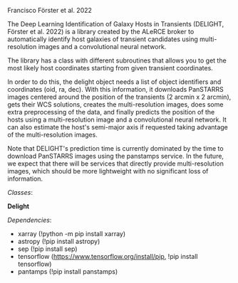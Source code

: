 Francisco Förster et al. 2022

The Deep Learning Identification of Galaxy Hosts in Transients (DELIGHT, Förster et al. 2022) is a library created by the ALeRCE broker to automatically identify host galaxies of transient candidates using multi-resolution images and a convolutional neural network.

The library has a class with different subroutines that allows you to get the most likely host coordinates starting from given transient coordinates.

In order to do this, the delight object needs a list of object identifiers and coordinates (oid, ra, dec). With this information, it downloads PanSTARRS images centered around the position of the transients (2 arcmin x 2 arcmin), gets their WCS solutions, creates the multi-resolution images, does some extra preprocessing of the data, and finally predicts the position of the hosts using a multi-resolution image and a convolutional neural network. It can also estimate the host's semi-major axis if requested taking advantage of the multi-resolution images.

Note that DELIGHT's prediction time is currently dominated by the time to download PanSTARRS images using the panstamps service. In the future, we expect that there will be services that directly provide multi-resolution images, which should be more lightweight with no significant loss of information.


*Classes*:

**Delight**


*Dependencies*:

* xarray (!python -m pip install xarray)
* astropy (!pip install astropy)
* sep (!pip install sep)
* tensorflow (https://www.tensorflow.org/install/pip, !pip install tensorflow)
* pantamps (!pip install panstamps)